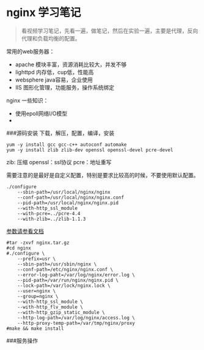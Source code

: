 nginx 学习笔记
==========

>看视频学习笔记，先看一遍，做笔记，然后在实验一遍，主要是代理，反向代理和负载均衡的配置。

常用的web服务器：
* apache 模块丰富，资源消耗比较大，并发不够
* lighttpd 内存低，cup低，性能高
* websphere java容易，企业使用
* IIS 图形化管理，功能服务，操作系统绑定

nginx 一些知识：
* 使用epoll网络I/O模型
*

###源码安装
下载，解压，配置，编译，安装

    yum -y install gcc gcc-c++ autoconf automake
    yum -y install zlib zlib-dev openssl openssl-devel pcre-devel

zib: 压缩  openssl：ssl协议 pcre：地址重写

需要注意的是最好是自定义配置，特别是要求比较高的时候，不要使用默认配置。

    ./configure
        --sbin-path=/usr/local/nginx/nginx
        --conf-path=/usr/local/nginx/nginx.conf
        --pid-path=/usr/local/nginx/nginx.pid
        --with-http_ssl_module
        --with-pcre=../pcre-4.4
        --with-zlib=../zlib-1.1.3

[参数请参看文档](http://nginx.org/en/docs/configure.html)

    #tar -zxvf nginx.tar.gz
    #cd nginx
    #./configure \
        --prefix=usr \
        --sbin-path=/usr/sbin/nginx \
        --conf-path=/etc/nginx/nginx.conf \
        --error-log-paht=/var/log/nginx/error.log \
        --pid-path=/var/run/nginx/nginx.pid \
        --lock-path=/var/lock/nginx.lock \
        --user=nginx \
        --group=nginx \
        --with-http_ssl_module \
        --with-http_flv_module \
        --with-http_gzip_static_module \
        --http-log-path=/var/log/nginx/access.log \
        --http-proxy-temp-path=/var/tmp/nginx/proxy
    #make && make install

###服务操作





